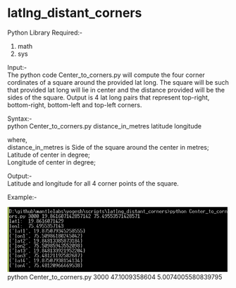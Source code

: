 # latlng_distant_corners

Python Library Required:- 
1. math
2. sys

Input:-  
The python code Center_to_corners.py will compute the four corner cordinates of a square around the provided lat long. The square will be such that provided lat long will lie in center and the distance provided will be the sides of the square. Output is 4 lat long pairs that represent top-right, bottom-right, bottom-left and top-left corners.

Syntax:-  
python Center_to_corners.py distance_in_metres latitude longitude

where,  
distance_in_metres is Side of the square around the center in metres;  
Latitude of center in degree;  
Longitude of center in degree;  

Output:-  
Latitude and longitude for all 4 corner points of the square.  

Example:-  

![sample run](screenshots/test1.PNG)  
python Center_to_corners.py 3000 47.1009358604 5.0074005580839795
